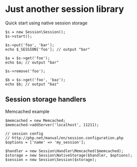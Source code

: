 # Just another session library

Quick start using native session storage

	$s = new Session\Session();
	$s->start();

	$s->put('foo', 'bar');
	echo $_SESSION['foo']; // output "bar"

	$a = $s->get('foo');
	echo $a; // output "bar"

	$s->remove('foo');

	$b = $s->get('foo', 'baz');
	echo $b; // output "baz"

## Session storage handlers

Memcached example

	$memcached = new Memcached;
	$memcached->addServer('localhost', 11211);

	// session config
	// http://php.net/manual/en/session.configuration.php
	$options = ['name' => 'my_session'];

	$handler = new Session\Handler\Memcached($memcached);
	$storage = new Session\NativeStorage($handler, $options);
	$session = new Session\Session($storage);
